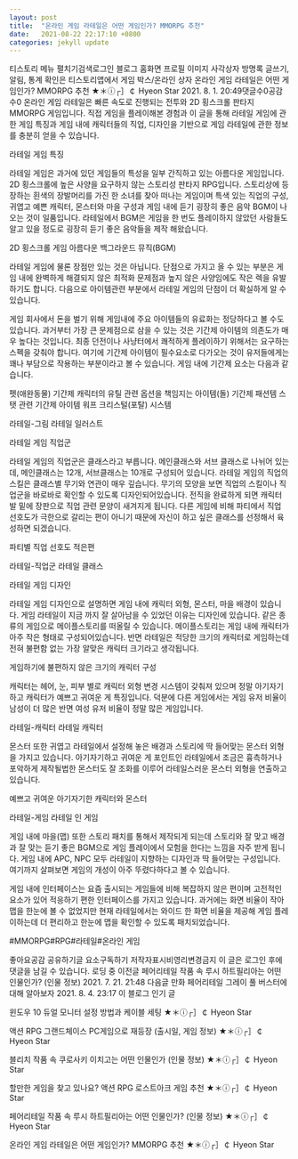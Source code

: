 ```yaml
---
layout: post
title:  "온라인 게임 라테일은 어떤 게임인가? MMORPG 추천"
date:   2021-08-22 22:17:10 +0800
categories: jekyll update
---
```

티스토리 메뉴 펼치기검색로그인
블로그 홈화면
프로필 이미지
사각상자
방명록
글쓰기, 알림, 통계 확인은 티스토리앱에서
게임 박스/온라인 상자
온라인 게임 라테일은 어떤 게임인가? MMORPG 추천
★＊ⓘ┌］￠ Hyeon Star
2021. 8. 1. 20:49댓글수0공감수0
온라인 게임 라테일은 빠른 속도로 진행되는 전투와 2D 횡스크롤 판타지 MMORPG 게임입니다. 직접 게임을 플레이해본 경험과 이 글을 통해 라테일 게임에 관한 게임 특징과 게임 내에 캐릭터들의 직업, 디자인을 기반으로 게임 라테일에 관한 정보를 충분히 얻을 수 있습니다.

 

 

라테일 게임 특징
 

라테일 게임은 과거에 있던 게임들의 특성을 일부 간직하고 있는 아름다운 게임입니다. 2D 횡스크롤에 높은 사양을 요구하지 않는 스토리성 판타지 RPG입니다. 스토리상에 등장하는 흰색의 장발머리를 가진 한 소녀를 찾아 떠나는 게임이며 특색 있는 직업의 구성, 귀엽고 예쁜 캐릭터, 몬스터와 마을 구성과 게임 내에 듣기 굉장히 좋은 음악 BGM이 나오는 것이 일품입니다. 라테일에서 BGM은 게임을 한 번도 플레이하지 않았던 사람들도 알고 있을 정도로 굉장히 듣기 좋은 음악들을 제작 해왔습니다. 

2D 횡스크롤 게임
아름다운 백그라운드 뮤직(BGM)
 

라테일 게임에 물론 장점만 있는 것은 아닙니다. 단점으로 가지고 올 수 있는 부분은 게임 내에 완벽하게 해결되지 않은 최적화 문제점과 높지 않은 사양임에도 작은 렉을 유발하기도 합니다. 다음으로 아이템관련 부분에서 라테일 게임의 단점이 더 확실하게 알 수 있습니다. 

 

 

게임 회사에서 돈을 벌기 위해 게임내에 주요 아이템들의 유료화는 정당하다고 볼 수도 있습니다. 과거부터 가장 큰 문제점으로 삼을 수 있는 것은 기간제 아이템의 의존도가 매우 높다는 것입니다. 최종 던전이나 사냥터에서 쾌적하게 플레이하기 위해서는 요구하는 스펙을 갖춰야 합니다. 여기에 기간제 아이템이 필수요소로 다가오는 것이 유저들에게는 꽤나 부담으로 작용하는 부분이라고 볼 수 있습니다. 게임 내에 기간제 요소는 다음과 같습니다.

펫(애완동물) 기간제
캐릭터의 유틸 관련 옵션을 책임지는 아이템(돌) 기간제
패션템 스탯 관련 기간제 아이템
워프 크리스털(포탈) 시스템
 

라테일-그림
라테일 일러스트
 

라테일 게임 직업군
 

라테일 게임의 직업군은 클래스라고 부릅니다. 메인클래스와 서브 클래스로 나뉘어 있는데, 메인클래스는 12개, 서브클래스는 10개로 구성되어 있습니다. 라테일 게임의 직업의 스킬은 클래스별 무기와 연관이 매우 깊습니다. 무기의 모양을 보면 직업의 스킬이나 직업군을 바로바로 확인할 수 있도록 디자인되어있습니다. 전직을 완료하게 되면 캐릭터 발 밑에 장판으로 직업 관련 문양이 새겨지게 됩니다. 다른 게임에 비해 파티에서 직업 선호도가 극한으로 갈리는 편이 아니기 때문에 자신이 하고 싶은 클래스를 선정해서 육성하면 되겠습니다.

파티별 직업 선호도 적은편
 

라테일-직업군
라테일 클래스
 

 

라테일 게임 디자인
 

라테일 게임 디자인으로 설명하면 게임 내에 캐릭터 외형, 몬스터, 마을 배경이 있습니다. 게임 라테일이 지금 까지 잘 살아남을 수 있었던 이유는 디자인에 있습니다. 같은 종류의 게임으로 메이플스토리를 떠올릴 수 있습니다. 메이플스토리는 게임 내에 캐릭터가 아주 작은 형태로 구성되어있습니다. 반면 라테일은 적당한 크기의 캐릭터로 게임하는데 전혀 불편함 없는 가장 알맞은 캐릭터 크기라고 생각됩니다.

게임하기에 불편하지 않은 크기의 캐릭터 구성
 

캐릭터는 헤어, 눈, 피부 별로 캐릭터 외형 변경 시스템이 갖춰져 있으며 정말 아기자기하고 캐릭터가 예쁘고 귀여운 게 특징입니다. 덕분에 다른 게임에서는 게임 유저 비율이 남성이 더 많은 반면 여성 유저 비율이 정말 많은 게임입니다.

 

라테일-캐릭터
라테일 캐릭터
 

몬스터 또한 귀엽고 라테일에서 설정해 놓은 배경과 스토리에 딱 들어맞는 몬스터 외형을 가지고 있습니다. 아기자기하고 귀여운 게 포인트인 라테일에서 조금은 흉측하거나 포악하게 제작될법한 몬스터도 잘 조화를 이루어 라테일스러운 몬스터 외형을 연출하고 있습니다.

예쁘고 귀여운 아기자기한 캐릭터와 몬스터
 

라테일-게임
라테일 인 게임
 

 

게임 내에 마을(맵) 또한 스토리 패치를 통해서 제작되게 되는데 스토리와 잘 맞고 배경과 잘 맞는 듣기 좋은 BGM으로 게임 플레이에서 모험을 한다는 느낌을 자주 받게 됩니다. 게임 내에 APC, NPC 모두 라테일이 지향하는 디자인과 딱 들어맞는 구성입니다. 여기까지 살펴보면 게임의 개성이 아주 뚜렸다하다고 볼 수 있습니다.

 

게임 내에 인터페이스는 요즘 출시되는 게임들에 비해 복잡하지 않은 편이며 고전적인 요소가 있어 적응하기 편한 인터페이스를 가지고 있습니다. 과거에는 화면 비율이 작아 맵을 한눈에 볼 수 없었지만 현재 라테일에서는 와이드 한 화면 비율을 제공해 게임 플레이하는데 더 편리하고 한눈에 맵을 확인할 수 있도록 패치되었습니다.

 

 

#MMORPG#RPG#라테일#온라인 게임

좋아요공감
공유하기글 요소구독하기
저작자표시비영리변경금지
이 글은 로그인 후에 댓글을 남길 수 있습니다.
로딩 중
이전글
페어리테일 작품 속 루시 하트필리아는 어떤 인물인가? (인물 정보)
2021. 7. 21. 21:48
다음글
만화 페어리테일 그레이 풀 버스터에 대해 알아보자
2021. 8. 4. 23:17
이 블로그 인기 글

윈도우 10 듀얼 모니터 설정 방법과 케이블 세팅
★＊ⓘ┌］￠ Hyeon Star

액션 RPG 그랜드체이스 PC게임으로 재등장 (출시일, 게임 정보)
★＊ⓘ┌］￠ Hyeon Star

블리치 작품 속 쿠로사키 이치고는 어떤 인물인가 (인물 정보)
★＊ⓘ┌］￠ Hyeon Star

할만한 게임을 찾고 있나요? 액션 RPG 로스트아크 게임 추천
★＊ⓘ┌］￠ Hyeon Star

페어리테일 작품 속 루시 하트필리아는 어떤 인물인가? (인물 정보)
★＊ⓘ┌］￠ Hyeon Star

온라인 게임 라테일은 어떤 게임인가? MMORPG 추천
★＊ⓘ┌］￠ Hyeon Star